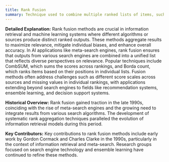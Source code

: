 ```yaml
---
title: Rank Fusion
summary: Technique used to combine multiple ranked lists of items, such as search engine results, into a single aggregated ranking that ideally reflects the consensus or most relevant ordering.
---
```


**Detailed Explanation:** Rank fusion methods are crucial in information retrieval and machine learning systems where different algorithms or sources produce distinct ranked outputs. These methods aggregate results to maximize relevance, mitigate individual biases, and enhance overall accuracy. In AI applications like meta-search engines, rank fusion ensures that outputs from various search engines are combined into a unified list that reflects diverse perspectives on relevance. Popular techniques include CombSUM, which sums the scores across rankings, and Borda count, which ranks items based on their positions in individual lists. Fusion methods often address challenges such as different score scales across sources and missing values in individual rankings, with applications extending beyond search engines to fields like recommendation systems, ensemble learning, and decision support systems.

**Historical Overview:** Rank fusion gained traction in the late 1990s, coinciding with the rise of meta-search engines and the growing need to integrate results from various search algorithms. The development of systematic rank aggregation techniques paralleled the evolution of information retrieval models during this period.

**Key Contributors:** Key contributions to rank fusion methods include early work by Gordon Cormack and Charles Clarke in the 1990s, particularly in the context of information retrieval and meta-search. Research groups focused on search engine technology and ensemble learning have continued to refine these methods.
